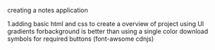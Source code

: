 creating a notes application

1.adding basic html and css to create a overview of project
    using UI gradients forbackground is better than using a single color
    download symbols for required buttons (font-awsome cdnjs)